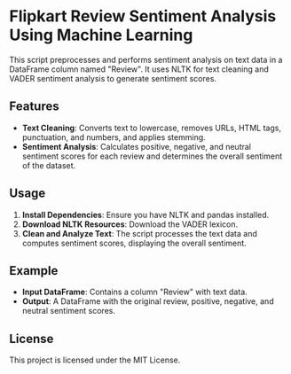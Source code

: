 # Flipkart Review Sentiment Analysis Using Machine Learning

This script preprocesses and performs sentiment analysis on text data in a DataFrame column named "Review". It uses NLTK for text cleaning and VADER sentiment analysis to generate sentiment scores.

## Features

- **Text Cleaning**: Converts text to lowercase, removes URLs, HTML tags, punctuation, and numbers, and applies stemming.
- **Sentiment Analysis**: Calculates positive, negative, and neutral sentiment scores for each review and determines the overall sentiment of the dataset.

## Usage

1. **Install Dependencies**: Ensure you have NLTK and pandas installed.
2. **Download NLTK Resources**: Download the VADER lexicon.
3. **Clean and Analyze Text**: The script processes the text data and computes sentiment scores, displaying the overall sentiment.

## Example

- **Input DataFrame**: Contains a column "Review" with text data.
- **Output**: A DataFrame with the original review, positive, negative, and neutral sentiment scores.

## License

This project is licensed under the MIT License.
